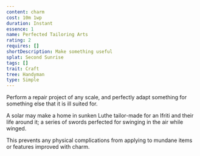 ```yaml
---
content: charm
cost: 10m 1wp
duration: Instant
essence: 1
name: Perfected Tailoring Arts
rating: 2
requires: []
shortDescription: Make something useful
splat: Second Sunrise
tags: []
trait: Craft
tree: Handyman
type: Simple
---
```


Perform a repair project of any scale, and perfectly adapt something for something else that it is ill suited for.

A solar may make a home in sunken Luthe tailor-made for an Ifriti and their life around it; a series of swords perfected for swinging in the air while winged.

This prevents any physical complications from applying to mundane items or features improved with charm.
